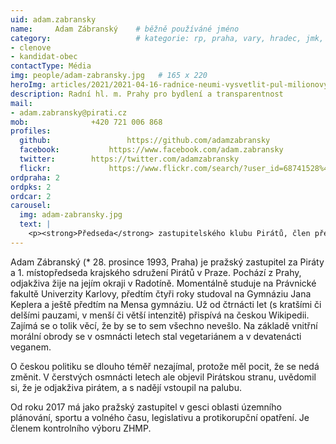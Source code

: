 ```yaml
---
uid: adam.zabransky
name:     Adam Zábranský  	# běžně používáné jméno
category:                 	# kategorie: rp, praha, vary, hradec, jmk, senat
- clenove
- kandidat-obec
contactType: Média
img: people/adam-zabransky.jpg   # 165 x 220
heroImg: articles/2021/2021-04-16-radnice-neumi-vysvetlit-pul-milionovy-pro-valentu.jpg
description: Radní hl. m. Prahy pro bydlení a transparentnost
mail:
- adam.zabransky@pirati.cz
mob:			  +420 721 006 868
profiles:
  github:                 https://github.com/adamzabransky
  facebook: 		  https://www.facebook.com/adam.zabransky
  twitter: 		  https://twitter.com/adamzabransky
  flickr:     		  https://www.flickr.com/search/?user_id=68741528%40N03&sort=date-taken-desc&view_all=1&text=adam%20z%C3%A1bransk%C3%BD
ordpraha: 2
ordpks: 2
ordcar: 2
carousel:
  img: adam-zabransky.jpg
  text: |
    <p><strong>Předseda</strong> zastupitelského klubu Pirátů, člen předsednictva krajského sdružení Pirátů v Praze. </p>
---
```


Adam Zábranský (* 28. prosince 1993, Praha) je pražský zastupitel za Piráty a 1. místopředseda krajského sdružení Pirátů v Praze. Pochází z Prahy, odjakživa žije na jejím okraji v Radotíně. Momentálně studuje na Právnické fakultě Univerzity Karlovy, předtím čtyři roky studoval na Gymnáziu Jana Keplera a ještě předtím na Mensa gymnáziu. Už od čtrnácti let (s kratšími či delšími pauzami, v menší či větší intenzitě) přispívá na českou Wikipedii. Zajímá se o tolik věcí, že by se to sem všechno nevešlo. Na základě vnitřní morální obrody se v osmnácti letech stal vegetariánem a v devatenácti veganem.

O českou politiku se dlouho téměř nezajímal, protože měl pocit, že se nedá změnit. V čerstvých osmnácti letech ale objevil Pirátskou stranu, uvědomil si, že je odjakživa pirátem, a s nadějí vstoupil na palubu.

Od roku 2017 má jako pražský zastupitel v gesci oblasti územního plánování, sportu a volného času, legislativu a protikorupční opatření. Je členem kontrolního výboru ZHMP.
